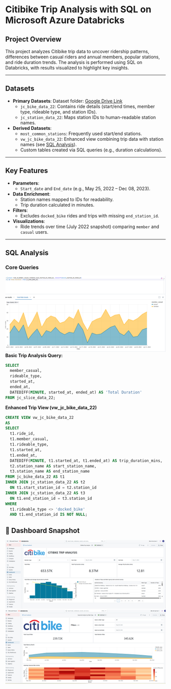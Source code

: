 # Citibike Trip Analysis with SQL on Microsoft Azure Databricks

## Project Overview
This project analyzes Citibike trip data to uncover ridership patterns, differences between casual riders and annual members, popular stations, and ride duration trends. The analysis is performed using SQL on Databricks, with results visualized to highlight key insights.

---

## Datasets
- **Primary Datasets**:
Dataset folder: [Google Drive Link](https://drive.google.com/drive/folders/1w80HmoMygH85bABUpU-GKEPFpylp9RbB?usp=sharing)
  - `jc_bike_data_22`: Contains ride details (start/end times, member type, rideable type, and station IDs).
  - `jc_station_data_22`: Maps station IDs to human-readable station names.
- **Derived Datasets**:
  - `most_common_stations`: Frequently used start/end stations.
  - `vw_jc_bike_data_22`: Enhanced view combining trip data with station names (see [SQL Analysis](#sql-analysis)).
  - Custom tables created via SQL queries (e.g., duration calculations).

---

## Key Features
- **Parameters**: 
  - `Start_date` and `End_date` (e.g., May 25, 2022 – Dec 08, 2023).
- **Data Enrichment**:
  - Station names mapped to IDs for readability.
  - Trip duration calculated in minutes.
- **Filters**:
  - Excludes `docked_bike` rides and trips with missing `end_station_id`.
- **Visualizations**: 
  - Ride trends over time (July 2022 snapshot) comparing `member` and `casual` users.

---

## SQL Analysis
### Core Queries
![Dashboard](./s3.png)
**Basic Trip Analysis Query:**
```sql
SELECT  
  member_casual,  
  rideable_type,  
  started_at,  
  ended_at,  
  DATEDIFF(MINUTE, started_at, ended_at) AS 'Total Duration'  
FROM jc_slice_data_22;
```

**Enhanced Trip View (vw_jc_bike_data_22)**
```sql
CREATE VIEW vw_jc_bike_data_22
AS 
SELECT
  t1.ride_id,
  t1.member_casual,
  t1.rideable_type,
  t1.started_at,
  t1.ended_at,
  DATEDIFF(MINUTE, t1.started_at, t1.ended_at) AS trip_duration_mins,
  t2.station_name AS start_station_name,
  t3.station_name AS end_station_name
FROM jc_bike_data_22 AS t1
INNER JOIN jc_station_data_22 AS t2
  ON t1.start_station_id = t2.station_id
INNER JOIN jc_station_data_22 AS t3
  ON t1.end_station_id = t3.station_id
WHERE 
  t1.rideable_type <> 'docked_bike' 
  AND t1.end_station_id IS NOT NULL;
```
## 📌 Dashboard Snapshot

![Dashboard](./s1.png)
![Dashboard](./s2.png)
